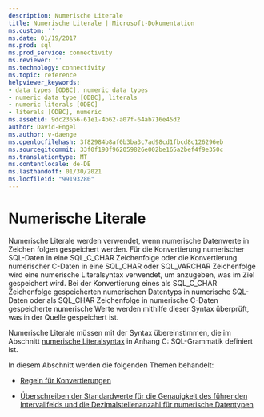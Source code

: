 ```yaml
---
description: Numerische Literale
title: Numerische Literale | Microsoft-Dokumentation
ms.custom: ''
ms.date: 01/19/2017
ms.prod: sql
ms.prod_service: connectivity
ms.reviewer: ''
ms.technology: connectivity
ms.topic: reference
helpviewer_keywords:
- data types [ODBC], numeric data types
- numeric data type [ODBC], literals
- numeric literals [ODBC]
- literals [ODBC], numeric
ms.assetid: 9dc23656-61e1-4b62-a07f-64ab716e45d2
author: David-Engel
ms.author: v-daenge
ms.openlocfilehash: 3f82984b8af0b3ba3c7ad98cd1fbcd8c126296eb
ms.sourcegitcommit: 33f0f190f962059826e002be165a2bef4f9e350c
ms.translationtype: MT
ms.contentlocale: de-DE
ms.lasthandoff: 01/30/2021
ms.locfileid: "99193280"
---
```

# <a name="numeric-literals"></a>Numerische Literale
Numerische Literale werden verwendet, wenn numerische Datenwerte in Zeichen folgen gespeichert werden. Für die Konvertierung numerischer SQL-Daten in eine SQL_C_CHAR Zeichenfolge oder die Konvertierung numerischer C-Daten in eine SQL_CHAR oder SQL_VARCHAR Zeichenfolge wird eine numerische Literalsyntax verwendet, um anzugeben, was im Ziel gespeichert wird. Bei der Konvertierung eines als SQL_C_CHAR Zeichenfolge gespeicherten numerischen Datentyps in numerische SQL-Daten oder als SQL_CHAR Zeichenfolge in numerische C-Daten gespeicherte numerische Werte werden mithilfe dieser Syntax überprüft, was in der Quelle gespeichert ist.  
  
 Numerische Literale müssen mit der Syntax übereinstimmen, die im Abschnitt [numerische Literalsyntax](../../../odbc/reference/appendixes/numeric-literal-syntax.md) in Anhang C: SQL-Grammatik definiert ist.  
  
 In diesem Abschnitt werden die folgenden Themen behandelt:  
  
-   [Regeln für Konvertierungen](../../../odbc/reference/appendixes/rules-for-conversions.md)  
  
-   [Überschreiben der Standardwerte für die Genauigkeit des führenden Intervallfelds und die Dezimalstellenanzahl für numerische Datentypen](../../../odbc/reference/appendixes/overriding-default-precision-and-scale-for-numeric-data-types.md)
